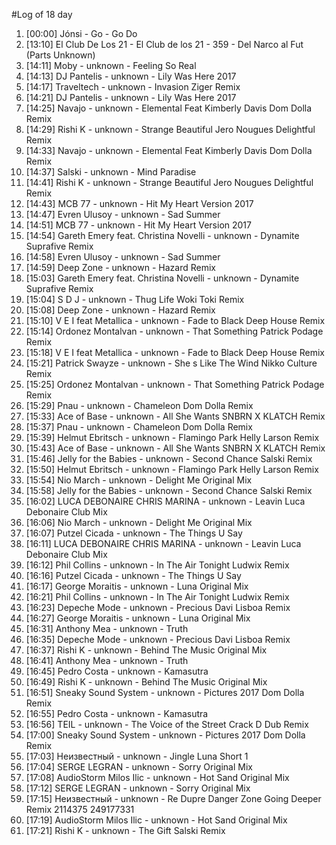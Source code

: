 #Log of 18 day

1. [00:00] Jónsi - Go - Go Do
1. [13:10] El Club De Los 21 - El Club de los 21 - 359 - Del Narco al Fut (Parts Unknown)
1. [14:11] Moby - unknown - Feeling So Real
1. [14:13] DJ Pantelis - unknown - Lily Was Here 2017
1. [14:17] Traveltech - unknown - Invasion Ziger Remix
1. [14:21] DJ Pantelis - unknown - Lily Was Here 2017
1. [14:25] Navajo - unknown - Elemental Feat Kimberly Davis Dom Dolla Remix
1. [14:29] Rishi K - unknown - Strange Beautiful Jero Nougues Delightful Remix
1. [14:33] Navajo - unknown - Elemental Feat Kimberly Davis Dom Dolla Remix
1. [14:37] Salski - unknown - Mind Paradise
1. [14:41] Rishi K - unknown - Strange Beautiful Jero Nougues Delightful Remix
1. [14:43] MCB 77 - unknown - Hit My Heart Version 2017
1. [14:47] Evren Ulusoy - unknown - Sad Summer
1. [14:51] MCB 77 - unknown - Hit My Heart Version 2017
1. [14:54] Gareth Emery feat. Christina Novelli - unknown - Dynamite Suprafive Remix
1. [14:58] Evren Ulusoy - unknown - Sad Summer
1. [14:59] Deep Zone - unknown - Hazard Remix
1. [15:03] Gareth Emery feat. Christina Novelli - unknown - Dynamite Suprafive Remix
1. [15:04] S D J - unknown - Thug Life Woki Toki Remix
1. [15:08] Deep Zone - unknown - Hazard Remix
1. [15:10] V E I feat Metallica - unknown - Fade to Black Deep House Remix
1. [15:14] Ordonez Montalvan - unknown - That Something Patrick Podage Remix
1. [15:18] V E I feat Metallica - unknown - Fade to Black Deep House Remix
1. [15:21] Patrick Swayze - unknown - She s Like The Wind Nikko Culture Remix
1. [15:25] Ordonez Montalvan - unknown - That Something Patrick Podage Remix
1. [15:29] Pnau - unknown - Chameleon Dom Dolla Remix
1. [15:33] Ace of Base - unknown - All She Wants SNBRN X KLATCH Remix
1. [15:37] Pnau - unknown - Chameleon Dom Dolla Remix
1. [15:39] Helmut Ebritsch - unknown - Flamingo Park Helly Larson Remix
1. [15:43] Ace of Base - unknown - All She Wants SNBRN X KLATCH Remix
1. [15:46] Jelly for the Babies - unknown - Second Chance Salski Remix
1. [15:50] Helmut Ebritsch - unknown - Flamingo Park Helly Larson Remix
1. [15:54] Nio March - unknown - Delight Me Original Mix
1. [15:58] Jelly for the Babies - unknown - Second Chance Salski Remix
1. [16:02] LUCA DEBONAIRE CHRIS MARINA - unknown - Leavin Luca Debonaire Club Mix
1. [16:06] Nio March - unknown - Delight Me Original Mix
1. [16:07] Putzel Cicada - unknown - The Things U Say
1. [16:11] LUCA DEBONAIRE CHRIS MARINA - unknown - Leavin Luca Debonaire Club Mix
1. [16:12] Phil Collins - unknown - In The Air Tonight Ludwix Remix
1. [16:16] Putzel Cicada - unknown - The Things U Say
1. [16:17] George Moraitis - unknown - Luna Original Mix
1. [16:21] Phil Collins - unknown - In The Air Tonight Ludwix Remix
1. [16:23] Depeche Mode - unknown - Precious Davi Lisboa Remix
1. [16:27] George Moraitis - unknown - Luna Original Mix
1. [16:31] Anthony Mea - unknown - Truth
1. [16:35] Depeche Mode - unknown - Precious Davi Lisboa Remix
1. [16:37] Rishi K - unknown - Behind The Music Original Mix
1. [16:41] Anthony Mea - unknown - Truth
1. [16:45] Pedro Costa - unknown - Kamasutra
1. [16:49] Rishi K - unknown - Behind The Music Original Mix
1. [16:51] Sneaky Sound System - unknown - Pictures 2017 Dom Dolla Remix
1. [16:55] Pedro Costa - unknown - Kamasutra
1. [16:56] TEIL - unknown - The Voice of the Street Crack D Dub Remix
1. [17:00] Sneaky Sound System - unknown - Pictures 2017 Dom Dolla Remix
1. [17:03] Неизвестный - unknown - Jingle Luna Short 1
1. [17:04] SERGE LEGRAN - unknown - Sorry Original Mix
1. [17:08] AudioStorm Milos Ilic - unknown - Hot Sand Original Mix
1. [17:12] SERGE LEGRAN - unknown - Sorry Original Mix
1. [17:15] Неизвестный - unknown - Re Dupre Danger Zone Going Deeper Remix 2114375 249177331
1. [17:19] AudioStorm Milos Ilic - unknown - Hot Sand Original Mix
1. [17:21] Rishi K - unknown - The Gift Salski Remix

